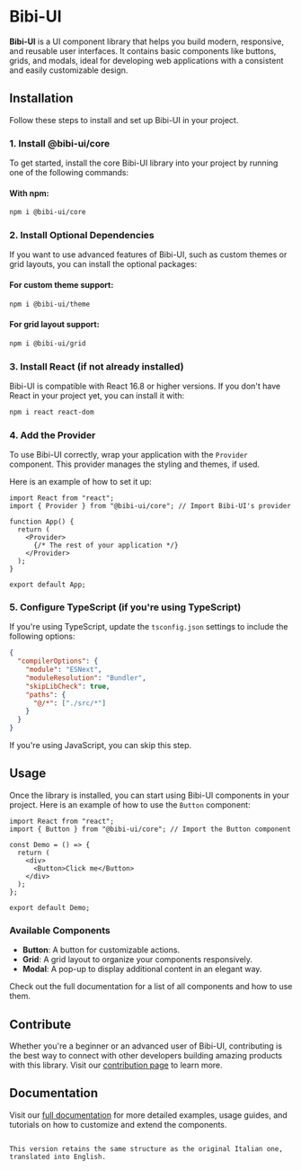 
# Bibi-UI

**Bibi-UI** is a UI component library that helps you build modern, responsive, and reusable user interfaces. It contains basic components like buttons, grids, and modals, ideal for developing web applications with a consistent and easily customizable design.

## Installation

Follow these steps to install and set up Bibi-UI in your project.

### 1. Install @bibi-ui/core

To get started, install the core Bibi-UI library into your project by running one of the following commands:

#### With npm:
```bash
npm i @bibi-ui/core
```

### 2. Install Optional Dependencies

If you want to use advanced features of Bibi-UI, such as custom themes or grid layouts, you can install the optional packages:

#### For custom theme support:
```bash
npm i @bibi-ui/theme
```

#### For grid layout support:
```bash
npm i @bibi-ui/grid
```

### 3. Install React (if not already installed)

Bibi-UI is compatible with React 16.8 or higher versions. If you don't have React in your project yet, you can install it with:

```bash
npm i react react-dom
```

### 4. Add the Provider

To use Bibi-UI correctly, wrap your application with the `Provider` component. This provider manages the styling and themes, if used.

Here is an example of how to set it up:

```tsx
import React from "react";
import { Provider } from "@bibi-ui/core"; // Import Bibi-UI's provider

function App() {
  return (
    <Provider>
      {/* The rest of your application */}
    </Provider>
  );
}

export default App;
```

### 5. Configure TypeScript (if you're using TypeScript)

If you're using TypeScript, update the `tsconfig.json` settings to include the following options:

```json
{
  "compilerOptions": {
    "module": "ESNext",
    "moduleResolution": "Bundler",
    "skipLibCheck": true,
    "paths": {
      "@/*": ["./src/*"]
    }
  }
}
```

If you're using JavaScript, you can skip this step.

## Usage

Once the library is installed, you can start using Bibi-UI components in your project. Here is an example of how to use the `Button` component:

```tsx
import React from "react";
import { Button } from "@bibi-ui/core"; // Import the Button component

const Demo = () => {
  return (
    <div>
      <Button>Click me</Button>
    </div>
  );
};

export default Demo;
```

### Available Components

- **Button**: A button for customizable actions.
- **Grid**: A grid layout to organize your components responsively.
- **Modal**: A pop-up to display additional content in an elegant way.

Check out the full documentation for a list of all components and how to use them.

## Contribute

Whether you're a beginner or an advanced user of Bibi-UI, contributing is the best way to connect with other developers building amazing products with this library. Visit our [contribution page](#) to learn more.

## Documentation

Visit our [full documentation](#) for more detailed examples, usage guides, and tutorials on how to customize and extend the components.
```

This version retains the same structure as the original Italian one, translated into English.